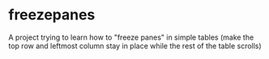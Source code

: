 # freezepanes
A project trying to learn how to "freeze panes" in simple tables (make the top row and leftmost column stay in place while the rest of the table scrolls)
